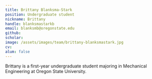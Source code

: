 ```yaml
---
title: Brittany Blanksma-Stark
position: Undergraduate student
nickname: Brittany
handle: blanksmastarkb
email: blanksmb@oregonstate.edu
github: 
scholar:
image: /assets/images/team/brittany-blanksmastark.jpg
cv:
alum: false
---
```


Brittany is a first-year undergraduate student majoring in Mechanical Engineering at Oregon State University. 

[Oregon State University]: http://oregonstate.edu/
[School of Mechanical, Industrial, and Manufacturing Engineering]: http://mime.oregonstate.edu
